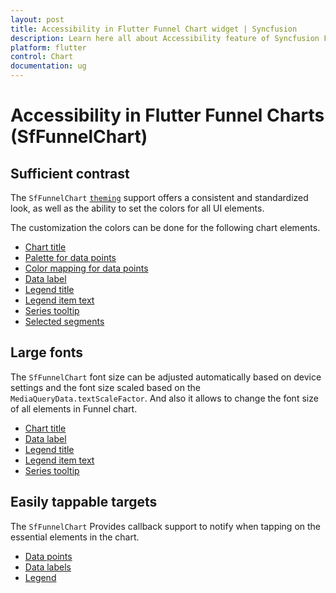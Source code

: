 ```yaml
---
layout: post
title: Accessibility in Flutter Funnel Chart widget | Syncfusion 
description: Learn here all about Accessibility feature of Syncfusion Flutter Funnel Chart (SfFunnelChart) widget and more.
platform: flutter
control: Chart
documentation: ug
---
```


# Accessibility in Flutter Funnel Charts (SfFunnelChart)

## Sufficient contrast

The `SfFunnelChart` [`theming`](https://help.syncfusion.com/flutter/themes) support offers a consistent and standardized look, as well as the ability to set the colors for all UI elements.

The customization the colors can be done for the following chart elements.
* [Chart title](https://help.syncfusion.com/flutter/funnel-chart/chart-title)
* [Palette for data points](https://help.syncfusion.com/flutter/funnel-chart/funnel-customization#applying-palette-color)
* [Color mapping for data points](https://help.syncfusion.com/flutter/funnel-chart/series-customization#color-mapping-for-data-points)
* [Data label](https://help.syncfusion.com/flutter/funnel-chart/datalabel)
* [Legend title](https://help.syncfusion.com/flutter/funnel-chart/legend#legend-title)
* [Legend item text](https://help.syncfusion.com/flutter/funnel-chart/legend#customizing-legend)
* [Series tooltip](https://help.syncfusion.com/flutter/funnel-chart/tooltip#customizing-the-appearance)
* [Selected segments](https://help.syncfusion.com/flutter/funnel-chart/selection#customizing-the-segments)

## Large fonts

The `SfFunnelChart` font size can be adjusted automatically based on device settings and the font size scaled based on the `MediaQueryData.textScaleFactor`. And also it allows to change the font size of all elements in Funnel chart.
* [Chart title](https://help.syncfusion.com/flutter/funnel-chart/chart-title)
* [Data label](https://help.syncfusion.com/flutter/funnel-chart/datalabel)
* [Legend title](https://help.syncfusion.com/flutter/funnel-chart/legend#legend-title)
* [Legend item text](https://help.syncfusion.com/flutter/funnel-chart/legend#customizing-legend)
* [Series tooltip](https://help.syncfusion.com/flutter/funnel-chart/tooltip#customizing-the-appearance)

## Easily tappable targets

The `SfFunnelChart` Provides callback support to notify when tapping on the essential elements in the chart.
* [Data points](https://help.syncfusion.com/flutter/funnel-chart/callbacks#onpointtap)
* [Data labels](https://help.syncfusion.com/flutter/funnel-chart/callbacks#ondatalabeltapped)
* [Legend](https://help.syncfusion.com/flutter/funnel-chart/callbacks#onlegendtapped)
